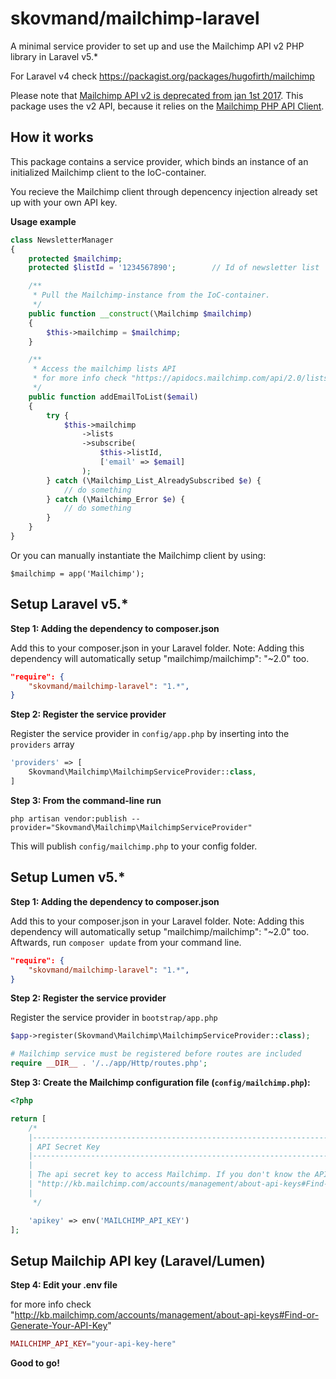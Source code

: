 # skovmand/mailchimp-laravel
A minimal service provider to set up and use the Mailchimp API v2 PHP library in Laravel v5.*

For Laravel v4 check https://packagist.org/packages/hugofirth/mailchimp

Please note that [Mailchimp API v2 is deprecated from jan 1st 2017](http://us12.campaign-archive2.com/?u=165abe0a1aa09263bc6ad1397&id=390ec1286a&e=). This package uses the v2 API, because it relies on the [Mailchimp PHP API Client](https://bitbucket.org/mailchimp/mailchimp-api-php.git). 

## How it works
This package contains a service provider, which binds an instance of an initialized Mailchimp client to the IoC-container.

You recieve the Mailchimp client through depencency injection already set up with your own API key.


**Usage example**

```php
class NewsletterManager
{
	protected $mailchimp;
	protected $listId = '1234567890';        // Id of newsletter list

	/**
	 * Pull the Mailchimp-instance from the IoC-container.
	 */
	public function __construct(\Mailchimp $mailchimp)
	{
		$this->mailchimp = $mailchimp;
	}

	/**
	 * Access the mailchimp lists API
     * for more info check "https://apidocs.mailchimp.com/api/2.0/lists/subscribe.php"
	 */
	public function addEmailToList($email)
	{
		try {
			$this->mailchimp
				->lists
				->subscribe(
					$this->listId,
					['email' => $email]
				);
        } catch (\Mailchimp_List_AlreadySubscribed $e) {
        	// do something
        } catch (\Mailchimp_Error $e) {
        	// do something
        }
	}
}

```

Or you can manually instantiate the Mailchimp client by using:

```$mailchimp = app('Mailchimp');```


## Setup Laravel v5.*
**Step 1: Adding the dependency to composer.json**

Add this to your composer.json in your Laravel folder.
Note: Adding this dependency will automatically setup "mailchimp/mailchimp": "~2.0" too.

```json
"require": {
    "skovmand/mailchimp-laravel": "1.*",
}
```

**Step 2: Register the service provider**

Register the service provider in ```config/app.php``` by inserting into the ```providers``` array

```php
'providers' => [
	Skovmand\Mailchimp\MailchimpServiceProvider::class,
]
```

**Step 3: From the command-line run**

```
php artisan vendor:publish --provider="Skovmand\Mailchimp\MailchimpServiceProvider"
```

This will publish ```config/mailchimp.php``` to your config folder.

## Setup Lumen v5.*
**Step 1: Adding the dependency to composer.json**

Add this to your composer.json in your Laravel folder.
Note: Adding this dependency will automatically setup "mailchimp/mailchimp": "~2.0" too. Aftwards, run ```composer update``` from your command line.

```json
"require": {
    "skovmand/mailchimp-laravel": "1.*",
}
```

**Step 2: Register the service provider**

Register the service provider in ```bootstrap/app.php```

```php
$app->register(Skovmand\Mailchimp\MailchimpServiceProvider::class);

# Mailchimp service must be registered before routes are included
require __DIR__ . '/../app/Http/routes.php';
```

**Step 3: Create the Mailchimp configuration file (```config/mailchimp.php```):**
```php
<?php

return [
    /*
    |--------------------------------------------------------------------------
    | API Secret Key
    |--------------------------------------------------------------------------
    |
    | The api secret key to access Mailchimp. If you don't know the API key, find it here:
    | "http://kb.mailchimp.com/accounts/management/about-api-keys#Find-or-Generate-Your-API-Key"
    |
     */

    'apikey' => env('MAILCHIMP_API_KEY')
];
```

## Setup Mailchip API key (Laravel/Lumen)
**Step 4: Edit your .env file**

for more info check "http://kb.mailchimp.com/accounts/management/about-api-keys#Find-or-Generate-Your-API-Key"

```php
MAILCHIMP_API_KEY="your-api-key-here"
```

**Good to go!**
